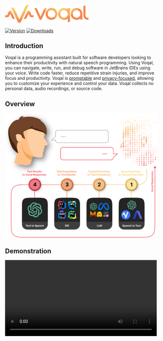 <img src='.github/media/logo-horizontal-text.svg' width='275'>

[![Version](https://img.shields.io/jetbrains/plugin/v/23086-voqal-assistant.svg)](https://plugins.jetbrains.com/plugin/23086-voqal-assistant)
[![Downloads](https://img.shields.io/jetbrains/plugin/d/23086-voqal-assistant.svg)](https://plugins.jetbrains.com/plugin/23086-voqal-assistant)

## Introduction

<!-- Plugin description -->

Voqal is a programming assistant built for software developers looking to enhance their productivity with natural speech
programming. Using Voqal, you can navigate, write, run, and debug software in JetBrains IDEs using your voice. Write
code faster, reduce repetitive strain injuries, and improve focus and productivity. Voqal
is [promptable](https://docs.voqal.dev/prompting/overview) and [privacy-focused](https://docs.voqal.dev/privacy),
allowing you to customize your experience and control your data. Voqal collects no personal data, audio recordings, or
source code.

<!-- Plugin description end -->

## Overview

<p align="center">
  <img src=".github/media/fully_configurable.svg" width="600" />
</p>

## Demonstration

<video src="https://github.com/voqal/voqal/assets/3278877/47547dd0-9614-4f51-87de-ecd6bd484d33" width="500">
</video>
